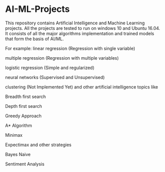 # AI-ML-Projects
This repository contains Artificial Intelligence and Machine Learning projects. All the projects are tested to run on windows 10 and Ubuntu 16.04.
It consists of all the major algorithms implementation and trained models that form the basis of AI/ML.

For example:
linear regression (Regression with single variable)

multiple regression (Regression with multiple variables) 

logistic regression (Simple and regularized)

neural networks (Supervised and Unsupervised)

clustering (Not Implemented Yet) and other artificial intelligence topics like 

Breadth first search

Depth first search

Greedy Approach

A* Algorithm

Minimax

Expectimax and other strategies

Bayes Naive

Sentiment Analysis
